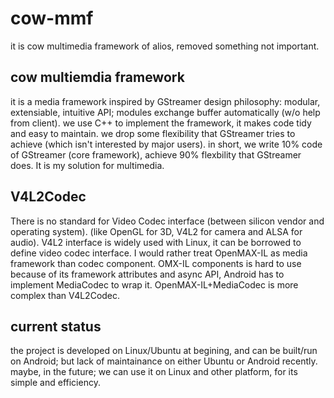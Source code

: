 # cow-mmf
it is cow multimedia framework of alios, removed something not important.

## cow multiemdia framework
it is a media framework inspired by GStreamer design philosophy: modular, extensiable, intuitive API; modules exchange buffer automatically (w/o help from client).
we use C++ to implement the framework, it makes code tidy and easy to maintain.
we drop some flexibility that GStreamer tries to achieve (which isn't interested by major users).
in short, we write 10% code of GStreamer (core framework), achieve 90% flexbility that GStreamer does. It is my solution for multimedia.

## V4L2Codec
There is no standard for Video Codec interface (between silicon vendor and operating system). (like OpenGL for 3D, V4L2 for camera and ALSA for audio).
V4L2 interface is widely used with Linux, it can be borrowed to define video codec interface.
I would rather treat OpenMAX-IL as media framework than codec component. OMX-IL components is hard to use because of its framework attributes and async API, Android has to implement MediaCodec to wrap it. OpenMAX-IL+MediaCodec is more complex than V4L2Codec.

## current status
the project is developed on Linux/Ubuntu at begining, and can be built/run on Android; but lack of maintainance on either Ubuntu or Android recently.
maybe, in the future; we can use it on Linux and other platform, for its simple and efficiency.
